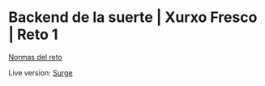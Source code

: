# Backend de la suerte | Xurxo Fresco | Reto 1 

[Normas del reto](https://github.com/malandrinersdev/backend-de-la-suerte)

Live version:
[Surge](http://absurd-force.surge.sh/)